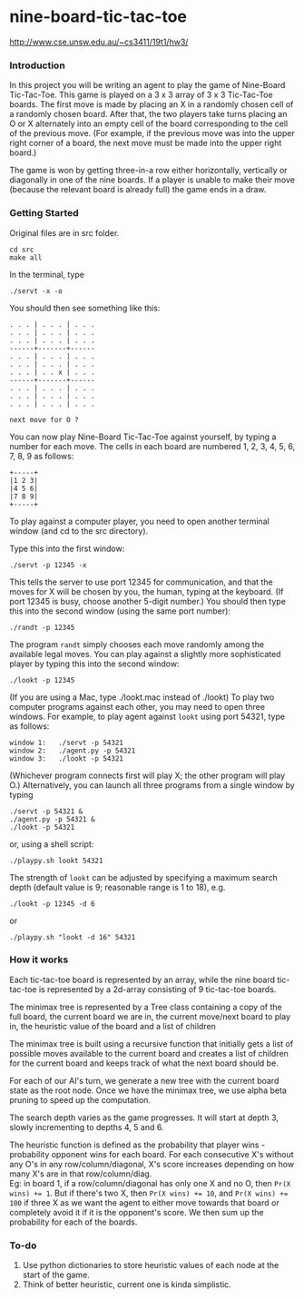 # nine-board-tic-tac-toe
http://www.cse.unsw.edu.au/~cs3411/19t1/hw3/

### Introduction
In this project you will be writing an agent to play the game of Nine-Board Tic-Tac-Toe.
This game is played on a 3 x 3 array of 3 x 3 Tic-Tac-Toe boards. The first move is made by placing an X in a randomly chosen cell of a randomly chosen board. After that, the two players take turns placing an O or X alternately into an empty cell of the board corresponding to the cell of the previous move. (For example, if the previous move was into the upper right corner of a board, the next move must be made into the upper right board.)

The game is won by getting three-in-a row either horizontally, vertically or diagonally in one of the nine boards. If a player is unable to make their move (because the relevant board is already full) the game ends in a draw.

### Getting Started
Original files are in src folder.

    cd src
    make all    
In the terminal, type

    ./servt -x -o
You should then see something like this:  
 
    . . . | . . . | . . .  
    . . . | . . . | . . .  
    . . . | . . . | . . .  
    ------+-------+------  
    . . . | . . . | . . .  
    . . . | . . . | . . .  
    . . . | . . x | . . .   
    ------+-------+------  
    . . . | . . . | . . .  
    . . . | . . . | . . .  
    . . . | . . . | . . .  

    next move for O ?  

You can now play Nine-Board Tic-Tac-Toe against yourself, by typing a number for each move. 
The cells in each board are numbered 1, 2, 3, 4, 5, 6, 7, 8, 9 as follows:

    +-----+
    |1 2 3|
    |4 5 6|
    |7 8 9|
    +-----+
To play against a computer player, you need to open another terminal window (and cd to the src directory).

Type this into the first window:

    ./servt -p 12345 -x
This tells the server to use port 12345 for communication, and that the moves for X will be chosen by you, the human, typing at the keyboard. (If port 12345 is busy, choose another 5-digit number.)
You should then type this into the second window (using the same port number):

    ./randt -p 12345
The program `randt` simply chooses each move randomly among the available legal moves.
You can play against a slightly more sophisticated player by typing this into the second window:

    ./lookt -p 12345
(If you are using a Mac, type ./lookt.mac instead of ./lookt)
To play two computer programs against each other, you may need to open three windows. For example, to play agent against `lookt` using port 54321, type as follows:

    window 1:	./servt -p 54321
    window 2:	./agent.py -p 54321
    window 3:	./lookt -p 54321
(Whichever program connects first will play X; the other program will play O.)
Alternatively, you can launch all three programs from a single window by typing

    ./servt -p 54321 &
    ./agent.py -p 54321 &
    ./lookt -p 54321
or, using a shell script:

    ./playpy.sh lookt 54321
The strength of `lookt` can be adjusted by specifying a maximum search depth (default value is 9; reasonable range is 1 to 18), e.g.

    ./lookt -p 12345 -d 6
or

    ./playpy.sh "lookt -d 16" 54321

### How it works
Each tic-tac-toe board is represented by an array, while the nine board tic-tac-toe is represented by a 2d-array consisting of 9 tic-tac-toe boards.

The minimax tree is represented by a Tree class containing a copy of the full board, the current board we are in, the current move/next board to play in, the heuristic value of the board and a list of children

The minimax tree is built using a recursive function that initially gets a list of possible moves available to the current board and creates a list of children for the current board and keeps track of what the next board should be.

For each of our AI's turn, we generate a new tree with the current board state as the root node. Once we have the minimax tree, we use alpha beta pruning to speed up the computation.

The search depth varies as the game progresses. It will start at depth 3, slowly incrementing to depths 4, 5 and 6.

The heuristic function is defined as the probability that player wins - probability opponent wins for each board. For each consecutive X's without any O's in any row/column/diagonal, X's score increases depending on how many X's are in that row/column/diag.  
Eg: in board 1, if a row/column/diagonal has only one X and no O, then `Pr(X wins) += 1`. But if there's two X, then `Pr(X wins) += 10`, and `Pr(X wins) += 100` if three X as we want the agent to either move towards that board or completely avoid it if it is the opponent's score. We then sum up the probability for each of the boards.

### To-do
1. Use python dictionaries to store heuristic values of each node at the start of the game.
2. Think of better heuristic, current one is kinda simplistic.
